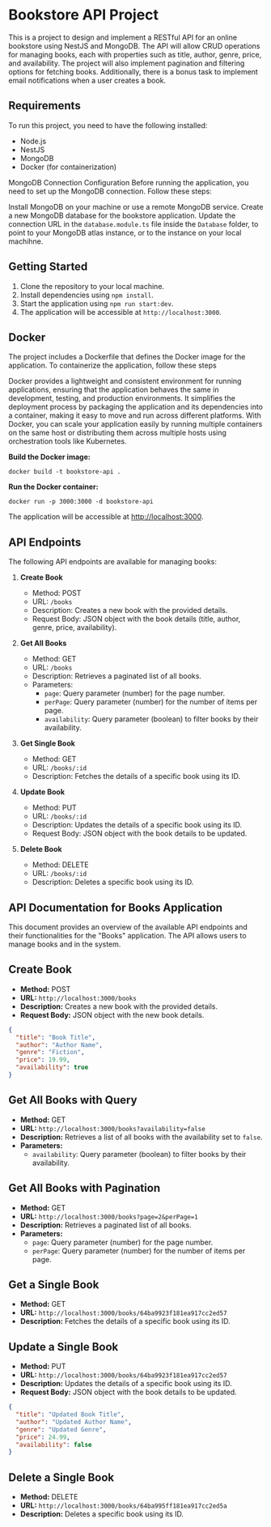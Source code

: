 # Bookstore API Project

This is a project to design and implement a RESTful API for an online bookstore using NestJS and MongoDB. The API will allow CRUD operations for managing books, each with properties such as title, author, genre, price, and availability. The project will also implement pagination and filtering options for fetching books. Additionally, there is a bonus task to implement email notifications when a user creates a book.

## Requirements

To run this project, you need to have the following installed:

- Node.js
- NestJS
- MongoDB
- Docker (for containerization)

MongoDB Connection Configuration
Before running the application, you need to set up the MongoDB connection. Follow these steps:

Install MongoDB on your machine or use a remote MongoDB service.
Create a new MongoDB database for the bookstore application.
Update the connection URL in the `database.module.ts` file inside the `Database` folder, to point to your MongoDB atlas instance, or to the instance on your local machihne.

## Getting Started

1. Clone the repository to your local machine.
2. Install dependencies using `npm install`.
3. Start the application using `npm run start:dev`.
4. The application will be accessible at `http://localhost:3000`.

## Docker

The project includes a Dockerfile that defines the Docker image for the application. To containerize the application, follow these steps

Docker provides a lightweight and consistent environment for running applications, ensuring that the application behaves the same in development, testing, and production environments. It simplifies the deployment process by packaging the application and its dependencies into a container, making it easy to move and run across different platforms. With Docker, you can scale your application easily by running multiple containers on the same host or distributing them across multiple hosts using orchestration tools like Kubernetes.

**Build the Docker image:**

``` docker build -t bookstore-api . ```

**Run the Docker container:**

```docker run -p 3000:3000 -d bookstore-api```

The application will be accessible at <http://localhost:3000>.

## API Endpoints

The following API endpoints are available for managing books:

1. **Create Book**

   - Method: POST
   - URL: `/books`
   - Description: Creates a new book with the provided details.
   - Request Body: JSON object with the book details (title, author, genre, price, availability).

2. **Get All Books**

   - Method: GET
   - URL: `/books`
   - Description: Retrieves a paginated list of all books.
   - Parameters:
     - `page`: Query parameter (number) for the page number.
     - `perPage`: Query parameter (number) for the number of items per page.
     - `availability`: Query parameter (boolean) to filter books by their availability.

3. **Get Single Book**

   - Method: GET
   - URL: `/books/:id`
   - Description: Fetches the details of a specific book using its ID.

4. **Update Book**

   - Method: PUT
   - URL: `/books/:id`
   - Description: Updates the details of a specific book using its ID.
   - Request Body: JSON object with the book details to be updated.

5. **Delete Book**

   - Method: DELETE
   - URL: `/books/:id`
   - Description: Deletes a specific book using its ID.

## API Documentation for Books Application

This document provides an overview of the available API endpoints and their functionalities for the "Books" application. The API allows users to manage books and in the system.

## Create Book

- **Method:** POST
- **URL:** `http://localhost:3000/books`
- **Description:** Creates a new book with the provided details.
- **Request Body:** JSON object with the new book details.

```json
{
  "title": "Book Title",
  "author": "Author Name",
  "genre": "Fiction",
  "price": 19.99,
  "availability": true
}
```

## Get All Books with Query

- **Method:** GET
- **URL:** `http://localhost:3000/books?availability=false`
- **Description:** Retrieves a list of all books with the availability set to `false`.
- **Parameters:**
  - `availability`: Query parameter (boolean) to filter books by their availability.

## Get All Books with Pagination

- **Method:** GET
- **URL:** `http://localhost:3000/books?page=2&perPage=1`
- **Description:** Retrieves a paginated list of all books.
- **Parameters:**
  - `page`: Query parameter (number) for the page number.
  - `perPage`: Query parameter (number) for the number of items per page.

## Get a Single Book

- **Method:** GET
- **URL:** `http://localhost:3000/books/64ba9923f181ea917cc2ed57`
- **Description:** Fetches the details of a specific book using its ID.

## Update a Single Book

- **Method:** PUT
- **URL:** `http://localhost:3000/books/64ba9923f181ea917cc2ed57`
- **Description:** Updates the details of a specific book using its ID.
- **Request Body:** JSON object with the book details to be updated.

```json
{
  "title": "Updated Book Title",
  "author": "Updated Author Name",
  "genre": "Updated Genre",
  "price": 24.99,
  "availability": false
}
```

## Delete a Single Book

- **Method:** DELETE
- **URL:** `http://localhost:3000/books/64ba995ff181ea917cc2ed5a`
- **Description:** Deletes a specific book using its ID.
